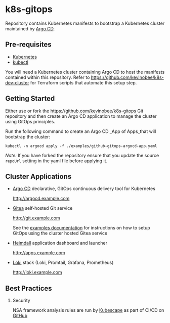 # k8s-gitops

Repository contains Kubernetes manifests to bootstrap a Kubernetes cluster maintained by [Argo CD](https://argoproj.github.io/cd/).

## Pre-requisites

* [Kubernetes](https://kubernetes.io/)
* [kubectl](https://kubernetes.io/docs/reference/kubectl/overview/)

You will need a Kubernetes cluster containing Argo CD to host the manifests contained within this repository. Refer to <https://github.com/kevinobee/k8s-dev-cluster> for Terraform scripts that automate this setup step.

## Getting Started

Either use or fork the <https://github.com/kevinobee/k8s-gitops> Git repository and then create an Argo CD application to manage the cluster using GitOps principles.

Run the following command to create an Argo CD _App of Apps_that will bootstrap the cluster:

```Shell
kubectl -n argocd apply -f ./examples/github-gitops-argocd-app.yaml
```

*Note:* If you have forked the repository ensure that you update the source `repoUrl` setting in the yaml file before applying it.

## Cluster Applications

* [Argo CD](https://argoproj.github.io/cd/) declarative, GitOps continuous delivery tool for Kubernetes

     <http://argocd.example.com>

* [Gitea](https://gitea.com/) self-hosted Git service

    <http://git.example.com>

    See the [examples documentation](./examples/README.md) for instructions on how to setup GitOps using the cluster hosted Gitea service

* [Heimdall](https://heimdall.site/) application dashboard and launcher

    <http://apps.example.com>

* [Loki](https://grafana.com/oss/loki/) stack (Loki, Promtail, Grafana, Prometheus)

    <http://loki.example.com>

## Best Practices

1. Security

    NSA framework analysis rules are run by [Kubescape](https://hub.armo.cloud/docs) as part of CI/CD on [GitHub](https://github.com/kevinobee/k8s-gitops/actions)
